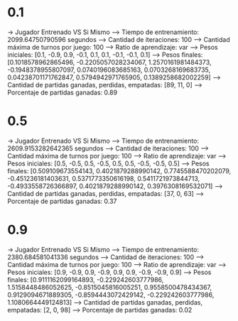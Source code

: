 # 0.1
-> Jugador Entrenado VS Si Mismo
--> Tiempo de entrenamiento: 2099.64750790596 segundos
--> Cantidad de iteraciones: 100
--> Cantidad máxima de turnos por juego: 100
--> Ratio de aprendizaje: var
--> Pesos iniciales: [0.1, -0.9, 0.9, -0.1, 0.1, 0.1, -0.1, -0.1, 0.1]
--> Pesos finales: [0.1018578962865496, -0.2205057028234067, 1.2570161981484373, -0.1948378955807097, 0.0740196083685163, 0.0703268169683735, 0.04238701171762847, 0.5794942971765905, 0.1389258682002259]
--> Cantidad de partidas ganadas, perdidas, empatadas: [89, 11, 0]
--> Porcentaje de partidas ganadas: 0.89

# 0.5
-> Jugador Entrenado VS Si Mismo
--> Tiempo de entrenamiento: 2609.9153282642365 segundos
--> Cantidad de iteraciones: 100
--> Cantidad máxima de turnos por juego: 100
--> Ratio de aprendizaje: var
--> Pesos iniciales: [0.5, -0.5, 0.5, -0.5, 0.5, 0.5, -0.5, -0.5, 0.5]
--> Pesos finales: [0.509109673554143, 0.4021879288990142, 0.7745588470202079, -0.451236181403631, 0.5371773350616198, 0.5411721973844713, -0.4933558726366897, 0.4021879288990142, 0.3976308169532071]
--> Cantidad de partidas ganadas, perdidas, empatadas: [37, 0, 63]
--> Porcentaje de partidas ganadas: 0.37

# 0.9
-> Jugador Entrenado VS Si Mismo
--> Tiempo de entrenamiento: 2380.684581041336 segundos
--> Cantidad de iteraciones: 100
--> Cantidad máxima de turnos por juego: 100
--> Ratio de aprendizaje: var
--> Pesos iniciales: [0.9, -0.9, 0.9, -0.9, 0.9, 0.9, -0.9, -0.9, 0.9]
--> Pesos finales: [0.9111162099164893, -0.229242603777986, 1.5158448486052625, -0.8515045816005251, 0.9558500478434367, 0.9129094671889305, -0.8594443072429142, -0.229242603777986, 1.1080664449124813]
--> Cantidad de partidas ganadas, perdidas, empatadas: [2, 0, 98]
--> Porcentaje de partidas ganadas: 0.02